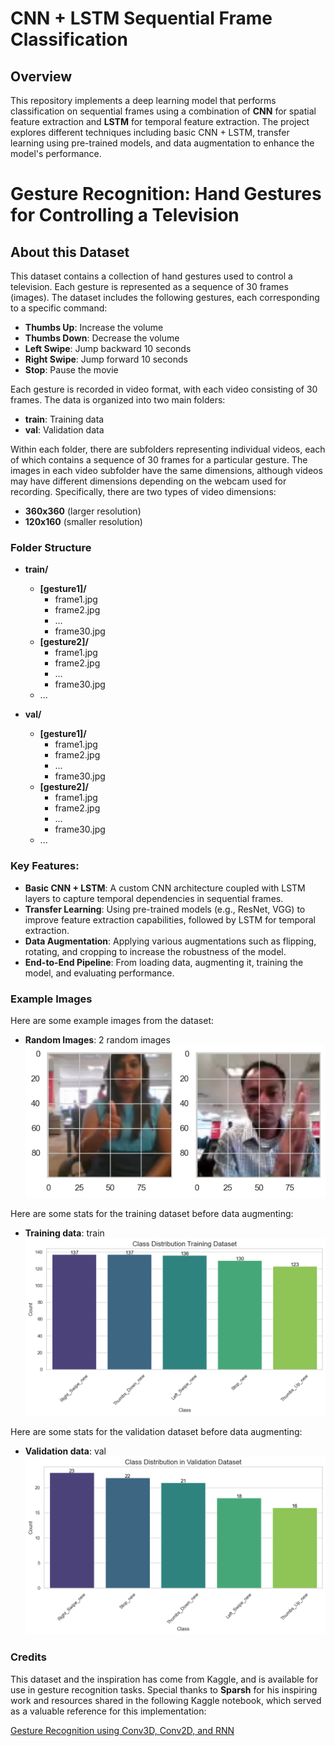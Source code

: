 # CNN + LSTM Sequential Frame Classification

## Overview
This repository implements a deep learning model that performs classification on sequential frames using a combination of **CNN** for spatial feature extraction and **LSTM** for temporal feature extraction. The project explores different techniques including basic CNN + LSTM, transfer learning using pre-trained models, and data augmentation to enhance the model's performance.

# Gesture Recognition: Hand Gestures for Controlling a Television
## About this Dataset

This dataset contains a collection of hand gestures used to control a television. Each gesture is represented as a sequence of 30 frames (images). The dataset includes the following gestures, each corresponding to a specific command:

- **Thumbs Up**: Increase the volume
- **Thumbs Down**: Decrease the volume
- **Left Swipe**: Jump backward 10 seconds
- **Right Swipe**: Jump forward 10 seconds
- **Stop**: Pause the movie

Each gesture is recorded in video format, with each video consisting of 30 frames. The data is organized into two main folders:

- **train**: Training data
- **val**: Validation data

Within each folder, there are subfolders representing individual videos, each of which contains a sequence of 30 frames for a particular gesture. The images in each video subfolder have the same dimensions, although videos may have different dimensions depending on the webcam used for recording. Specifically, there are two types of video dimensions:

- **360x360** (larger resolution)
- **120x160** (smaller resolution)

### Folder Structure

- **train/**
    - **[gesture1]/**
        - frame1.jpg
        - frame2.jpg
        - ...
        - frame30.jpg
    - **[gesture2]/**
        - frame1.jpg
        - frame2.jpg
        - ...
        - frame30.jpg
    - ...
  
- **val/**
    - **[gesture1]/**
        - frame1.jpg
        - frame2.jpg
        - ...
        - frame30.jpg
    - **[gesture2]/**
        - frame1.jpg
        - frame2.jpg
        - ...
        - frame30.jpg
    - ...

### Key Features:
- **Basic CNN + LSTM**: A custom CNN architecture coupled with LSTM layers to capture temporal dependencies in sequential frames.
- **Transfer Learning**: Using pre-trained models (e.g., ResNet, VGG) to improve feature extraction capabilities, followed by LSTM for temporal extraction.
- **Data Augmentation**: Applying various augmentations such as flipping, rotating, and cropping to increase the robustness of the model.
- **End-to-End Pipeline**: From loading data, augmenting it, training the model, and evaluating performance.

### Example Images

Here are some example images from the dataset:

- **Random Images**: 2 random images
  ![Here](images_for_readme/sample_images.png)

Here are some stats for the training dataset before data augmenting:

- **Training data**: train
  ![Here](images_for_readme/training_data_distributuion.png)



Here are some stats for the validation dataset before data augmenting:
- **Validation data**: val
  ![Here](images_for_readme/testing_data_distribution.png)


### Credits

This dataset and the inspiration has come from Kaggle, and is available for use in gesture recognition tasks. Special thanks to **Sparsh** for his inspiring work and resources shared in the following Kaggle notebook, which served as a valuable reference for this implementation:

[Gesture Recognition using Conv3D, Conv2D, and RNN](https://www.kaggle.com/code/imsparsh/gesture-recognition-conv3d-conv2d-rnn)




